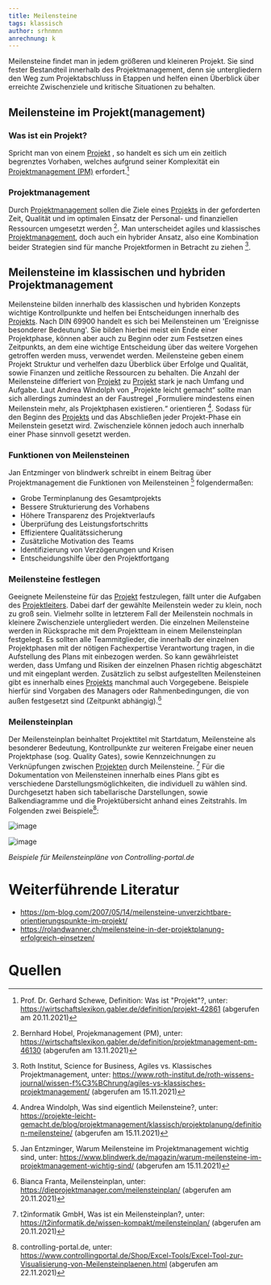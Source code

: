 ```yaml
---
title: Meilensteine
tags: klassisch
author: srhnmnn
anrechnung: k
---
```


Meilensteine findet man in jedem größeren und kleineren Projekt. 
Sie sind fester Bestandteil innerhalb des Projektmanagement, denn sie untergliedern den Weg zum Projektabschluss 
in Etappen und helfen einen Überblick über erreichte Zwischenziele und kritische Situationen zu behalten.

## Meilensteine im Projekt(management)

### Was ist ein Projekt?

Spricht man von einem [Projekt](Projekt.md) , so handelt es sich um ein zeitlich begrenztes Vorhaben, 
welches aufgrund seiner Komplexität ein [Projektmanagement (PM)](Projektmanagement.md) erfordert.[^1]

### Projektmanagement

Durch [Projektmanagement](Projektmanagement.md) sollen die Ziele eines [Projekts](Projekt.md) in der geforderten Zeit, Qualität und im optimalen 
Einsatz der Personal- und finanziellen Ressourcen umgesetzt werden [^2]. Man unterscheidet agiles und 
klassisches [Projektmanagement](Projektmanagement.md), doch auch ein hybrider Ansatz, also eine Kombination beider Strategien sind 
für manche Projektformen in Betracht zu ziehen [^3]. 


## Meilensteine im klassischen und hybriden Projektmanagement


Meilensteine bilden innerhalb des klassischen und hybriden Konzepts wichtige Kontrollpunkte 
und helfen bei Entscheidungen innerhalb des [Projekts](Projekt.md). Nach DIN 69900 handelt es sich bei Meilensteinen
um 'Ereignisse besonderer Bedeutung'.
Sie bilden hierbei meist ein Ende einer Projektphase, 
können aber auch zu Beginn oder zum Festsetzen eines Zeitpunkts, 
an dem eine wichtige Entscheidung über das weitere Vorgehen getroffen werden muss, verwendet werden. 
Meilensteine geben einem Projekt Struktur und verhelfen dazu Überblick über Erfolge und Qualität, 
sowie Finanzen und zeitliche Ressourcen zu behalten. Die Anzahl der Meilensteine differiert von [Projekt](Projekt.md)
zu [Projekt](Projekt.md) stark je nach Umfang und Aufgabe. Laut Andrea Windolph von „Projekte leicht gemacht“ sollte man sich
allerdings zumindest an der Faustregel „Formuliere mindestens einen Meilenstein mehr, als Projektphasen existieren.“ 
orientieren [^4]. 
Sodass für den Beginn des [Projekts](Projekt.md) und das Abschließen jeder Projekt-Phase ein Meilenstein gesetzt wird.
Zwischenziele können jedoch auch innerhalb einer Phase sinnvoll gesetzt werden.

### Funktionen von Meilensteinen

Jan Entzminger von blindwerk schreibt in einem Beitrag über Projektmanagement die Funktionen von Meilensteinen [^5] folgendermaßen: 

* Grobe Terminplanung des Gesamtprojekts
* Bessere Strukturierung des Vorhabens
* Höhere Transparenz des Projektverlaufs
* Überprüfung des Leistungsfortschritts
* Effizientere Qualitätssicherung
* Zusätzliche Motivation des Teams
* Identifizierung von Verzögerungen und Krisen
* Entscheidungshilfe über den Projektfortgang

### Meilensteine festlegen

Geeignete Meilensteine für das [Projekt](Projekt.md) festzulegen, fällt unter die Aufgaben des [Projektleiters](Projektleiter.md).
Dabei darf der gewählte Meilenstein weder zu klein, noch zu groß sein. Vielmehr sollte in letzterem Fall der Meilenstein
nochmals in kleinere Zwischenziele untergliedert werden.
Die einzelnen Meilensteine werden in Rücksprache mit dem Projektteam in einem Meilensteinplan festgelegt.
Es sollten alle Teammitglieder, die innerhalb der einzelnen Projektphasen mit der nötigen Fachexpertise Verantwortung tragen,
in die Aufstellung des Plans mit einbezogen werden.
So kann gewährleistet werden, dass Umfang und Risiken der einzelnen Phasen richtig abgeschätzt und mit eingeplant werden.
Zusätzlich zu selbst aufgestellten Meilensteinen gibt es innerhalb eines [Projekts](Projekt.md) manchmal auch Vorgegebene.
Beispiele hierfür sind Vorgaben des Managers oder Rahmenbedingungen, die von außen festgesetzt sind (Zeitpunkt abhängig).[^6]

### Meilensteinplan

Der Meilensteinplan beinhaltet Projekttitel mit Startdatum, Meilensteine als besonderer Bedeutung, Kontrollpunkte zur weiteren Freigabe
einer neuen Projektphase (sog. Quality Gates), sowie Kennzeichnungen zu Verknüpfungen zwischen [Projekten](Projekt.md) durch Meilensteine. [^7]
Für die Dokumentation von Meilensteinen innerhalb eines Plans gibt es verschiedene Darstellungsmöglichkeiten, die individuell zu wählen sind. Durchgesetzt haben sich tabellarische Darstellungen, sowie Balkendiagramme und die Projektübersicht anhand
eines Zeitstrahls. Im Folgenden zwei Beispiele[^8]:

![image](https://user-images.githubusercontent.com/93032286/142825200-c9beedda-5763-4465-aeb0-d69d49c33bac.png)

![image](https://user-images.githubusercontent.com/93032286/142825367-628f7074-91cb-4378-ad4d-6fd17dfe3df8.png)

*Beispiele für Meilensteinpläne von Controlling-portal.de*



# Weiterführende Literatur

* https://pm-blog.com/2007/05/14/meilensteine-unverzichtbare-orientierungspunkte-im-projekt/
* https://rolandwanner.ch/meilensteine-in-der-projektplanung-erfolgreich-einsetzen/


# Quellen

[^1]: Prof. Dr. Gerhard Schewe, Definition: Was ist "Projekt"?, unter:
https://wirtschaftslexikon.gabler.de/definition/projekt-42861 (abgerufen am 20.11.2021)
[^2]: Bernhard Hobel, Projekmanagement (PM), unter: https://wirtschaftslexikon.gabler.de/definition/projektmanagement-pm-46130 (abgerufen am 13.11.2021)
[^3]: Roth Institut, Science for Business, Agiles vs. Klassisches Projektmanagement, unter: https://www.roth-institut.de/roth-wissens-journal/wissen-f%C3%BChrung/agiles-vs-klassisches-projektmanagement/ (abgerufen am 15.11.2021)
[^4]: Andrea Windolph, Was sind eigentlich Meilensteine?, unter: https://projekte-leicht-gemacht.de/blog/projektmanagement/klassisch/projektplanung/definition-meilensteine/ (abgerufen am 15.11.2021)
[^5]: Jan Entzminger, Warum Meilensteine im Projektmanagement wichtig sind, unter: https://www.blindwerk.de/magazin/warum-meilensteine-im-projektmanagement-wichtig-sind/ (abgerufen am 15.11.2021)
[^6]: Bianca Franta, Meilensteinplan, unter: https://dieprojektmanager.com/meilensteinplan/ (abgerufen am 20.11.2021)
[^7]: t2informatik GmbH, Was ist ein Meilensteinplan?, unter: https://t2informatik.de/wissen-kompakt/meilensteinplan/ (abgerufen am 20.11.2021)
[^8]: controlling-portal.de, unter: https://www.controllingportal.de/Shop/Excel-Tools/Excel-Tool-zur-Visualisierung-von-Meilensteinplaenen.html (abgerufen am 22.11.2021)
